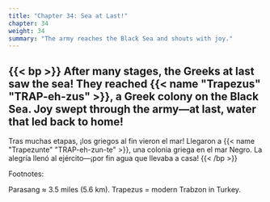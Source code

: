 ```yaml
---
title: "Chapter 34: Sea at Last!"
chapter: 34
weight: 34
summary: "The army reaches the Black Sea and shouts with joy."
---
```


{{< bp >}}
After many stages, the Greeks at last saw the sea! They reached {{< name "Trapezus" "TRAP-eh-zus" >}}, a Greek colony on the Black Sea. Joy swept through the army—at last, water that led back to home!
---
Tras muchas etapas, ¡los griegos al fin vieron el mar! Llegaron a {{< name "Trapezunte" "TRAP-eh-zun-te" >}}, una colonia griega en el mar Negro. La alegría llenó al ejército—¡por fin agua que llevaba a casa!
{{< /bp >}}

Footnotes:

Parasang ≈ 3.5 miles (5.6 km).
Trapezus = modern Trabzon in Turkey.

